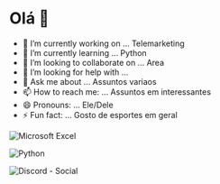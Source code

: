 # Olá 👋
- 🔭 I’m currently working on ... Telemarketing
- 🌱 I’m currently learning ... Python
- 👯 I’m looking to collaborate on ... Area 
- 🤔 I’m looking for help with ... 
- 💬 Ask me about ... Assuntos variaos
- 📫 How to reach me: ... Assuntos em interessantes
- 😄 Pronouns: ... Ele/Dele
- ⚡ Fun fact: ... Gosto de esportes em geral
<!--
**LuizTai/LuizTai** is a ✨ _special_ ✨ repository because its `README.md` (this file) appears on your GitHub profile.

Here are some ideas to get you started:

- 🔭 I’m currently working on ... 
- 🌱 I’m currently learning ... Python
- 👯 I’m looking to collaborate on ...
- 🤔 I’m looking for help with ... 
- 💬 Ask me about ... Qualquer asssunto
- 📫 How to reach me: ... Assuntos em comum
- 😄 Pronouns: ... Ele/Dele
- ⚡ Fun fact: ... Gosto de basquete e futebol
-->

![Microsoft Excel](https://img.shields.io/badge/Microsoft_Excel-217346?style=for-the-badge&logo=microsoft-excel&logoColor=white)

![Python](https://img.shields.io/badge/python-3670A0?style=for-the-badge&logo=python&logoColor=ffdd54)

![Discord](https://img.shields.io/badge/Discord-%235865F2.svg?style=for-the-badge&logo=discord&logoColor=white)  - Social
